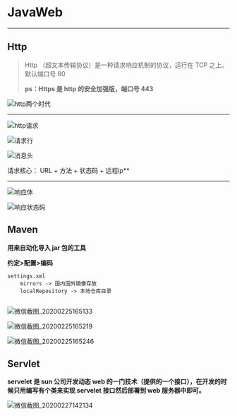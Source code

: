 # JavaWeb

---

## Http

> Http （超文本传输协议）是一种请求响应机制的协议，运行在 TCP 之上。默认端口号 80
>
> **ps：Https 是 http 的安全加强版，端口号 443**

![http两个时代](C:\Users\Administrator\Desktop\笔记\JavaWeb\截图\http两个时代.png)

---

![http请求](C:\Users\Administrator\Desktop\笔记\JavaWeb\截图\http请求.png)

![请求行](C:\Users\Administrator\Desktop\笔记\JavaWeb\截图\请求行.png)

![消息头](C:\Users\Administrator\Desktop\笔记\JavaWeb\截图\消息头.png)

请求核心： URL + 方法 + 状态码 + 远程ip**

---

![响应体](C:\Users\Administrator\Desktop\笔记\JavaWeb\截图\响应体.png)

![响应状态码](C:\Users\Administrator\Desktop\笔记\JavaWeb\截图\响应状态码.png)

## Maven

**用来自动化导入 jar 包的工具**

**约定>配置>编码**

```text
settings.xml
	mirrors -> 国内国外镜像存放
	localRepository -> 本地仓库目录
	
```

![微信截图_20200225165133](C:\Users\Administrator\Desktop\笔记\JavaWeb\截图\微信截图_20200225165133.png)

![微信截图_20200225165219](C:\Users\Administrator\Desktop\笔记\JavaWeb\截图\微信截图_20200225165219.png)

![微信截图_20200225165246](C:\Users\Administrator\Desktop\笔记\JavaWeb\截图\微信截图_20200225165246.png)

## Servlet

**servelet 是 sun 公司开发动态 web 的一门技术（提供的一个接口），在开发的时候只用编写有个类来实现 servelet 接口然后部署到 web 服务器中即可。**



![微信截图_20200227142134](C:\Users\Administrator\Desktop\笔记\JavaWeb\截图\微信截图_20200227142134.png)





